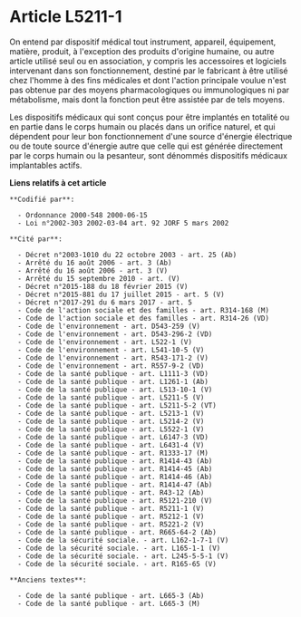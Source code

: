 # Article L5211-1

On entend par dispositif médical tout instrument, appareil, équipement, matière, produit, à l'exception des produits
d'origine humaine, ou autre article utilisé seul ou en association, y compris les accessoires et logiciels intervenant dans
son fonctionnement, destiné par le fabricant à être utilisé chez l'homme à des fins médicales et dont l'action principale
voulue n'est pas obtenue par des moyens pharmacologiques ou immunologiques ni par métabolisme, mais dont la fonction peut
être assistée par de tels moyens.

Les dispositifs médicaux qui sont conçus pour être implantés en totalité ou en partie dans le corps humain ou placés dans un
orifice naturel, et qui dépendent pour leur bon fonctionnement d'une source d'énergie électrique ou de toute source d'énergie
autre que celle qui est générée directement par le corps humain ou la pesanteur, sont dénommés dispositifs médicaux
implantables actifs.

**Liens relatifs à cet article**

	**Codifié par**:

	  - Ordonnance 2000-548 2000-06-15
	  - Loi n°2002-303 2002-03-04 art. 92 JORF 5 mars 2002

	**Cité par**:

	  - Décret n°2003-1010 du 22 octobre 2003 - art. 25 (Ab)
	  - Arrêté du 16 août 2006 - art. 3 (Ab)
	  - Arrêté du 16 août 2006 - art. 3 (V)
	  - Arrêté du 15 septembre 2010 - art. (V)
	  - Décret n°2015-188 du 18 février 2015 (V)
	  - Décret n°2015-881 du 17 juillet 2015 - art. 5 (V)
	  - Décret n°2017-291 du 6 mars 2017 - art. 5
	  - Code de l'action sociale et des familles - art. R314-168 (M)
	  - Code de l'action sociale et des familles - art. R314-26 (VD)
	  - Code de l'environnement - art. D543-259 (V)
	  - Code de l'environnement - art. D543-296-2 (VD)
	  - Code de l'environnement - art. L522-1 (V)
	  - Code de l'environnement - art. L541-10-5 (V)
	  - Code de l'environnement - art. R543-171-2 (V)
	  - Code de l'environnement - art. R557-9-2 (VD)
	  - Code de la santé publique - art. L1111-3 (VD)
	  - Code de la santé publique - art. L1261-1 (Ab)
	  - Code de la santé publique - art. L513-10-1 (V)
	  - Code de la santé publique - art. L5211-5 (V)
	  - Code de la santé publique - art. L5211-5-2 (VT)
	  - Code de la santé publique - art. L5213-1 (V)
	  - Code de la santé publique - art. L5214-2 (V)
	  - Code de la santé publique - art. L5522-1 (V)
	  - Code de la santé publique - art. L6147-3 (VD)
	  - Code de la santé publique - art. L6431-4 (V)
	  - Code de la santé publique - art. R1333-17 (M)
	  - Code de la santé publique - art. R1414-43 (Ab)
	  - Code de la santé publique - art. R1414-45 (Ab)
	  - Code de la santé publique - art. R1414-46 (Ab)
	  - Code de la santé publique - art. R1414-47 (Ab)
	  - Code de la santé publique - art. R43-12 (Ab)
	  - Code de la santé publique - art. R5121-210 (V)
	  - Code de la santé publique - art. R5211-1 (V)
	  - Code de la santé publique - art. R5212-1 (V)
	  - Code de la santé publique - art. R5221-2 (V)
	  - Code de la santé publique - art. R665-64-2 (Ab)
	  - Code de la sécurité sociale. - art. L162-1-7-1 (V)
	  - Code de la sécurité sociale. - art. L165-1-1 (V)
	  - Code de la sécurité sociale. - art. L245-5-5-1 (V)
	  - Code de la sécurité sociale. - art. R165-65 (V)

	**Anciens textes**:

	  - Code de la santé publique - art. L665-3 (Ab)
	  - Code de la santé publique - art. L665-3 (M)

